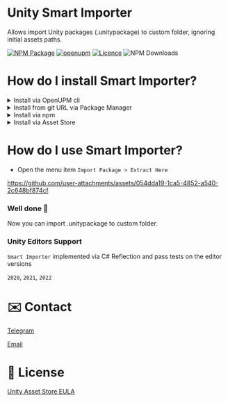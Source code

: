 # Unity Smart Importer
Allows import Unity packages (.unitypackage) to custom folder, ignoring initial assets paths.

[![NPM Package](https://img.shields.io/npm/v/com.dreamcode.editor.smart-importer)](https://www.npmjs.com/package/com.dreamcode.editor.smart-importer)
[![openupm](https://img.shields.io/npm/v/com.dreamcode.editor.smart-importer?label=openupm&registry_uri=https://package.openupm.com)](https://openupm.com/packages/com.dreamcode.editor.smart-importer/)
[![Licence](https://img.shields.io/npm/l/com.dreamcode.mobile.android-keystore)](https://github.com/dreamcodestudio/com.dreamcode.editor.smart-importer/blob/main/LICENSE)
![NPM Downloads](https://img.shields.io/npm/dt/com.dreamcode.editor.smart-importer)

# How do I install Smart Importer?

<details>
<summary>Install via OpenUPM cli</summary>

```
openupm add com.dreamcode.editor.smart-importer
```
</details>

<details>
<summary>Install from git URL via Package Manager</summary>

1. Open the menu item `Window > Package Manager`
1. Click `+` button and select `Add package from git URL...`
1. Enter the following URL and click `Add` button

```
https://github.com/dreamcodestudio/com.dreamcode.editor.smart-importer.git
```
</details>

<details>
<summary>Install via npm</summary>

* Navigate to the `Packages` directory of your project.
* Adjust the [project manifest file](https://docs.unity3d.com/Manual/upm-manifestPrj.html) `manifest.json` in a text editor and add `com.dreamcode` is part of scopes.
```json
  {
    "scopedRegistries": [
      {
        "name": "npmjs",
        "url": "https://registry.npmjs.org/",
        "scopes": [
          "com.dreamcode"
        ]
      }
    ],
    "dependencies": {
      ...
    }
  }
```

* Open `Package Manager` and press `Install` button.

<img src="https://user-images.githubusercontent.com/7010398/221207311-81e95b1e-8ea4-4530-82bd-9409f19b878b.png" width="730">

</details>

<details>
<summary>Install via Asset Store</summary>
https://assetstore.unity.com/packages/slug/254217
</details>

# How do I use Smart Importer?

* Open the menu item `Import Package > Extract Here`

https://github.com/user-attachments/assets/054dda19-1ca5-4852-a540-2c648bf874cf



### Well done 🤝
Now you can import .unitypackage to custom folder.

### Unity Editors Support
`Smart Importer` implemented via C# Reflection  and pass tests on the editor versions

`2020`, `2021`, `2022`

# ✉️ Contact
[Telegram](https://t.me/dreamcestudio)

[Email](mailto:dreamcodestudio@yandex.com)

# 🔑 License

[Unity Asset Store EULA](https://unity.com/legal/as-terms)